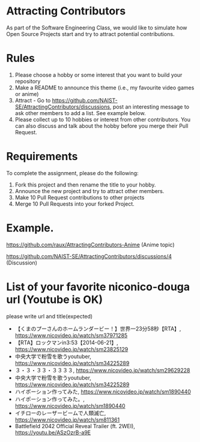 # Attracting Contributors
As part of the Software Engineering Class, we would like to simulate how Open Source Projects start and try to attract potential contributions.

# Rules

1. Please choose a hobby or some interest that you want to build your repository
2. Make a README to announce this theme (i.e., my favourite video games or anime)
3. Attract - Go to https://github.com/NAIST-SE/AttractingContributors/discussions, post an interesting message to ask other members to add a list. See example below.
4. Please collect up to 10 hobbies or interest from other contributors. You can also discuss and talk about the hobby before you merge their Pull Request.

# Requirements
To complete the assignment, please do the following:
1. Fork this project and then rename the title to your hobby. 
2. Announce the new project and try to attract other members.
3. Make 10 Pull Request contributions to other projects
4. Merge 10 Pull Requests into your forked Project.

# Example. 
https://github.com/raux/AttractingContributors-Anime (Anime topic)

https://github.com/NAIST-SE/AttractingContributors/discussions/4 (Discussion)

# List of your favorite niconico-douga url (Youtube is OK)  
please write url and title(expected)  

- 【くまのプーさんのホームランダービー！】世界一23分58秒【RTA】, https://www.nicovideo.jp/watch/sm37971285  
- 【RTA】ロックマンin3:53【2014-06-21】, https://www.nicovideo.jp/watch/sm23825129  
- 中央大学で粉雪を歌うyoutuber, https://www.nicovideo.jp/watch/sm34225289  
- ３・３・３３・３３３３, https://www.nicovideo.jp/watch/sm29629228
- 中央大学で粉雪を歌うyoutuber, https://www.nicovideo.jp/watch/sm34225289
- ハイポーション作ってみた, https://www.nicovideo.jp/watch/sm1890440
- ハイポーション作ってみた。,  https://www.nicovideo.jp/watch/sm1890440
- イチローのレーザービームで人類滅亡, https://www.nicovideo.jp/watch/sm811361
- Battlefield 2042 Official Reveal Trailer (ft. 2WEI), https://youtu.be/ASzOzrB-a9E
